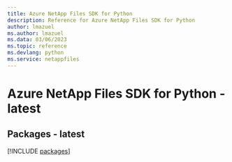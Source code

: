 ```yaml
---
title: Azure NetApp Files SDK for Python
description: Reference for Azure NetApp Files SDK for Python
author: lmazuel
ms.author: lmazuel
ms.data: 03/06/2023
ms.topic: reference
ms.devlang: python
ms.service: netappfiles
---
```

# Azure NetApp Files SDK for Python - latest
## Packages - latest
[!INCLUDE [packages](netapp-files-index.md)]